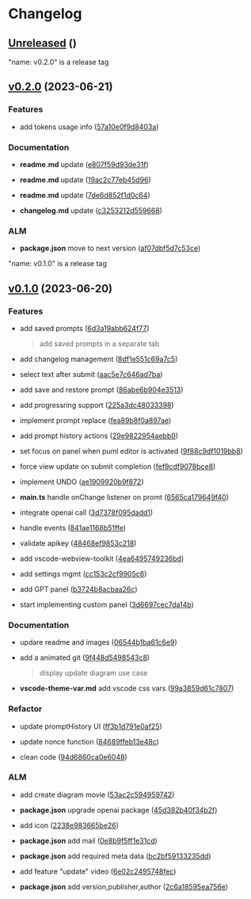 # Changelog



## [Unreleased](https://github.com/bsorrentino/vscode-plantuml-gpt.git/releases/tag/Unreleased) ()







"name: v0.2.0" is a release tag

## [v0.2.0](https://github.com/bsorrentino/vscode-plantuml-gpt.git/releases/tag/v0.2.0) (2023-06-21)

### Features

 *  add tokens usage info ([57a10e0f9d8403a](https://github.com/bsorrentino/vscode-plantuml-gpt.git/commit/57a10e0f9d8403a0b5feed4824db85b961fefe10))
   


### Documentation

 -  **readme.md**  update ([e807f59d93de31f](https://github.com/bsorrentino/vscode-plantuml-gpt.git/commit/e807f59d93de31fce213621c1d81f392c521fd18))

 -  **readme.md**  update ([19ac2c77eb45d96](https://github.com/bsorrentino/vscode-plantuml-gpt.git/commit/19ac2c77eb45d96b103d06ef11557e677d100530))

 -  **readme.md**  update ([7de6d852f1d0c64](https://github.com/bsorrentino/vscode-plantuml-gpt.git/commit/7de6d852f1d0c647d5fc08c7885e89049df07661))

 -  **changelog.md**  update ([c3253212d559668](https://github.com/bsorrentino/vscode-plantuml-gpt.git/commit/c3253212d559668cd21cbd37497d81adbde5c92d))



### ALM 

 -  **package.json**  move to next version ([af07dbf5d7c53ce](https://github.com/bsorrentino/vscode-plantuml-gpt.git/commit/af07dbf5d7c53ce6699cee611a7f1ce986173298))



"name: v0.1.0" is a release tag

## [v0.1.0](https://github.com/bsorrentino/vscode-plantuml-gpt.git/releases/tag/v0.1.0) (2023-06-20)

### Features

 *  add saved prompts ([6d3a19abb624f77](https://github.com/bsorrentino/vscode-plantuml-gpt.git/commit/6d3a19abb624f7716177225408264d8a93c83f58))
     > add saved prompts in a separate tab
   
 *  add changelog management ([8df1e551c69a7c5](https://github.com/bsorrentino/vscode-plantuml-gpt.git/commit/8df1e551c69a7c51cd38f4e975dc53719b088d62))
   
 *  select text after submit ([aac5e7c646ad7ba](https://github.com/bsorrentino/vscode-plantuml-gpt.git/commit/aac5e7c646ad7ba57199bd4416346e2b5e9c1d41))
   
 *  add save and restore prompt ([86abe6b904e3513](https://github.com/bsorrentino/vscode-plantuml-gpt.git/commit/86abe6b904e35134f0ec1758a1bfa0b910c4c883))
   
 *  add progressring support ([225a3dc48033398](https://github.com/bsorrentino/vscode-plantuml-gpt.git/commit/225a3dc4803339856318024f97028500d52f3778))
   
 *  implement prompt replace ([fea89b8f0a897ae](https://github.com/bsorrentino/vscode-plantuml-gpt.git/commit/fea89b8f0a897ae5ea3430dfbad5408fe665505b))
   
 *  add prompt history actions ([29e9822954aebb0](https://github.com/bsorrentino/vscode-plantuml-gpt.git/commit/29e9822954aebb0e97579659249c073a6ba0afa3))
   
 *  set focus on panel when puml editor is activated ([9f88c9df1019bb8](https://github.com/bsorrentino/vscode-plantuml-gpt.git/commit/9f88c9df1019bb8b87961f3a2e3c99006bcf2965))
   
 *  force view update on submit completion ([fef9cdf9078bce8](https://github.com/bsorrentino/vscode-plantuml-gpt.git/commit/fef9cdf9078bce89074c64ed422b1699a0017cbd))
   
 *  implement UNDO ([ae1909920b9f872](https://github.com/bsorrentino/vscode-plantuml-gpt.git/commit/ae1909920b9f8723bbe6695dab2b06ea0ba5d809))
   
 *  **main.ts**  handle onChange listener on promt ([6565ca179649f40](https://github.com/bsorrentino/vscode-plantuml-gpt.git/commit/6565ca179649f400936433df1ea7e453eeea1806))
   
 *  integrate openai call ([3d7378f095dadd1](https://github.com/bsorrentino/vscode-plantuml-gpt.git/commit/3d7378f095dadd1cec50ca504caaa93e3edaa341))
   
 *  handle events ([841ae1168b51ffe](https://github.com/bsorrentino/vscode-plantuml-gpt.git/commit/841ae1168b51ffe05ffc05eab319177400268024))
   
 *  validate apikey ([48468ef9853c218](https://github.com/bsorrentino/vscode-plantuml-gpt.git/commit/48468ef9853c2188695c8ad2c789f840521e3391))
   
 *  add vscode-webview-toolkit ([4ea6495749236bd](https://github.com/bsorrentino/vscode-plantuml-gpt.git/commit/4ea6495749236bdc916bda3e88363812aa4faa51))
   
 *  add settings mgmt ([cc153c2cf9905c6](https://github.com/bsorrentino/vscode-plantuml-gpt.git/commit/cc153c2cf9905c6f7dd7c94ecf1090e9b7a14aee))
   
 *  add GPT panel ([b3724b8acbaa26c](https://github.com/bsorrentino/vscode-plantuml-gpt.git/commit/b3724b8acbaa26cd376d82262833cc31058a5e4b))
   
 *  start implementing custom panel ([3d6697cec7da14b](https://github.com/bsorrentino/vscode-plantuml-gpt.git/commit/3d6697cec7da14bcb01d76fa193070a0934a6762))
   


### Documentation

 -  updare readme and images ([06544b1ba61c6e9](https://github.com/bsorrentino/vscode-plantuml-gpt.git/commit/06544b1ba61c6e96a5c606b1a599233e7f6563f4))

 -  add a animated git ([9f448d5498543c8](https://github.com/bsorrentino/vscode-plantuml-gpt.git/commit/9f448d5498543c88f92ec6e57c8421008f69ffd5))
     > display update diagram use case

 -  **vscode-theme-var.md**  add vscode css vars ([99a3859d61c7807](https://github.com/bsorrentino/vscode-plantuml-gpt.git/commit/99a3859d61c780770d806e4d0a2b6e663500b3ee))


### Refactor

 -  update promptHistory UI ([ff3b1d791e0af25](https://github.com/bsorrentino/vscode-plantuml-gpt.git/commit/ff3b1d791e0af25b76bbb82ce03922b3733c47f2))

 -  update nonce function ([84689ffeb13e48c](https://github.com/bsorrentino/vscode-plantuml-gpt.git/commit/84689ffeb13e48c2b9a11075a7e1561e60297125))

 -  clean code ([94d6860ca0e6048](https://github.com/bsorrentino/vscode-plantuml-gpt.git/commit/94d6860ca0e604887f21ec24ad704ac9c66f31e0))


### ALM 

 -  add create diagram movie ([53ac2c594959742](https://github.com/bsorrentino/vscode-plantuml-gpt.git/commit/53ac2c59495974241a3cf99e41359aa025cd9f3e))

 -  **package.json**  upgrade openai package ([45d382b40f34b2f](https://github.com/bsorrentino/vscode-plantuml-gpt.git/commit/45d382b40f34b2f1075df43b88c9b0b612b1660d))

 -  add icon ([2238e983665be26](https://github.com/bsorrentino/vscode-plantuml-gpt.git/commit/2238e983665be265a0afba585cf99cab273b5ed3))

 -  **package.json**  add mail ([0e8b9f5ff1e31cd](https://github.com/bsorrentino/vscode-plantuml-gpt.git/commit/0e8b9f5ff1e31cd933d5074608dbce3404316bb8))

 -  **package.json**  add required meta data ([bc2bf59133235dd](https://github.com/bsorrentino/vscode-plantuml-gpt.git/commit/bc2bf59133235ddefc1a468618de9ae44f0e99bf))

 -  add feature "update" video ([6e02c2495748fec](https://github.com/bsorrentino/vscode-plantuml-gpt.git/commit/6e02c2495748fec6aeac28490aa07243bbae7bcb))

 -  **package.json**  add version,publisher,author ([2c6a18595ea756e](https://github.com/bsorrentino/vscode-plantuml-gpt.git/commit/2c6a18595ea756e5874a2910559acb789aabb592))


